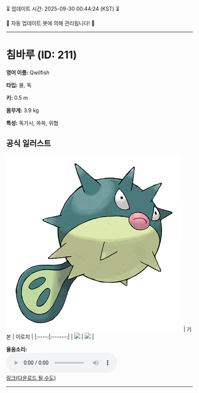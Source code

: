 
⏳ 업데이트 시간: 2025-09-30 00:44:24 (KST) ⏳

🤖 자동 업데이트 봇에 의해 관리됩니다! 🤖

---

# 침바루 (ID: 211)
**영어 이름:** Qwilfish

**타입:** 물, 독

**키:** 0.5 m

**몸무게:** 3.9 kg

**특성:** 독가시, 쓱쓱, 위협

## 공식 일러스트
![](https://raw.githubusercontent.com/PokeAPI/sprites/master/sprites/pokemon/other/official-artwork/211.png)
| 기본 | 이로치 |
|:----:|:------:|
| <img src="http://play.pokemonshowdown.com/sprites/ani/qwilfish.gif" width="200"> | <img src="http://play.pokemonshowdown.com/sprites/ani-shiny/qwilfish.gif" width="200"> |

**울음소리:**<br><audio controls src="https://raw.githubusercontent.com/PokeAPI/cries/main/cries/pokemon/latest/211.ogg"></audio><br> [링크(다운로드 될 수도)](https://raw.githubusercontent.com/PokeAPI/cries/main/cries/pokemon/latest/211.ogg)


---
